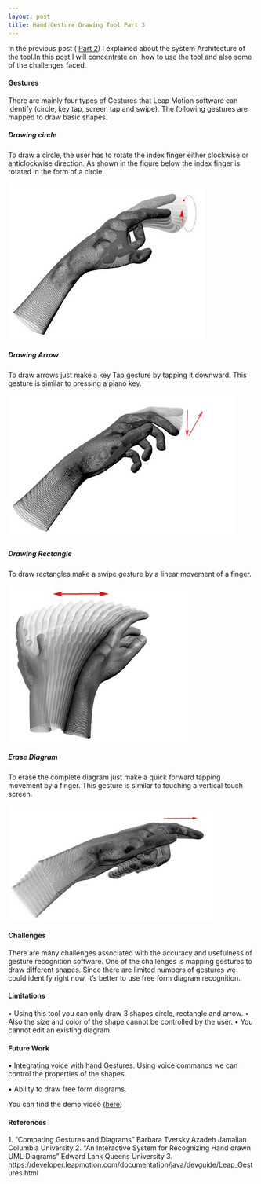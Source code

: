 ```yaml
---
layout: post
title: Hand Gesture Drawing Tool Part 3
---
```


In the previous post ( [Part 2](http://golisandeep3.github.io/Hand-Gesture-Drawing-Tool-Part-2/)) I explained about the system Architecture of the tool.In this post,I will concentrate on ,how to use the tool and also some of the challenges faced.

<h4>Gestures</h4>
There are mainly four types of Gestures that Leap Motion software can identify (circle, key tap, screen tap and swipe). The following gestures are mapped to draw basic shapes.

<h5> Drawing circle</h5>
To draw a circle, the user has to rotate the index finger either clockwise or anticlockwise direction. As shown in the figure below the index finger is rotated in the form of a circle.

![Circle Gesture](https://github.com/golisandeep3/golisandeep3.github.io/blob/master/_posts/circlegesture.jpg?raw=true)

<h5> Drawing Arrow</h5>
To draw arrows just make a key Tap gesture by tapping it downward. This gesture is similar to pressing a piano key.

![Arrow Gesture](https://github.com/golisandeep3/golisandeep3.github.io/blob/master/_posts/arraowgesture.jpg?raw=true)

<h5> Drawing Rectangle</h5>
To draw rectangles make a swipe gesture by a linear movement of a finger. 

![Rectangle Gesture](https://github.com/golisandeep3/golisandeep3.github.io/blob/master/_posts/rectanglegesture.jpg?raw=true)

<h5> Erase Diagram</h5>
To erase the complete diagram just make a quick forward tapping movement by a finger. This gesture is similar to touching a vertical touch screen.

![Erase Gesture](https://github.com/golisandeep3/golisandeep3.github.io/blob/master/_posts/erasegesture.jpg?raw=true)

<h4>Challenges</h4>
There are many challenges associated with the accuracy and usefulness of gesture recognition software. One of the challenges is mapping gestures to draw different shapes. Since there are limited numbers of gestures we could identify right now, it’s better to use free form diagram recognition.
<h4>Limitations</h4>
•	Using this tool you can only draw 3 shapes circle, rectangle and arrow. 
•	Also the size and color of the shape cannot be controlled by the user. 
•	You cannot edit an existing diagram.
<h4>Future Work</h4>
•	Integrating voice with hand Gestures. Using voice commands we can   control the properties of the shapes.

•	Ability to draw free form diagrams.

You can find the demo video ([here](https://www.youtube.com/watch?v=SF2hPTjceR4&feature=youtu.be))

<h4>References </h4>
1. “Comparing Gestures and Diagrams” Barbara Tversky,Azadeh Jamalian Columbia University
2. “An Interactive System for Recognizing Hand drawn UML Diagrams” Edward Lank Queens University
3. https://developer.leapmotion.com/documentation/java/devguide/Leap_Gestures.html



